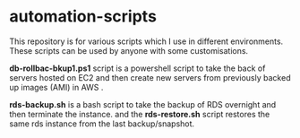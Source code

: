 # automation-scripts
This repository is for various scripts which I use in different environments. These scripts can be used by anyone with some customisations.  

**db-rollbac-bkup1.ps1** script is a powershell script to take the back of servers hosted on EC2 and then create new servers from previously backed up images (AMI) in AWS .

**rds-backup.sh** is a bash script to take the backup of RDS overnight and then terminate the instance. and the **rds-restore.sh** script restores the same rds instance from the last backup/snapshot. 
